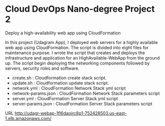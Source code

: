 # Cloud DevOps Nano-degree Project 2
Deploy a high-availability web app using CloudFormation

In this project (Udagram App), I deployed web servers for a highly available web app using CloudFormation. The script is divided into eight files for maintenance purpose. I wrote the script that creates and deploys the infrastructure and application for an HighAvailable-WebApp from the ground up. The script begin deploying the networking components followed by servers, security roles and software.



* create.sh : Cloudformation create stack script. 
* update.sh : Cloudformation update stack script.
* network.yml : CloudFormation Network Stack yml script
* network-params.json : CloudFormation Network Stack parameters script
* server.yml : CloudFormation Server Stack yml script
* server-params.json : CloudFormation Server Stack parameters script




URL 
http://udagr-webap-1fl6daoirc8p1-752428503.us-east-1.elb.amazonaws.com/

